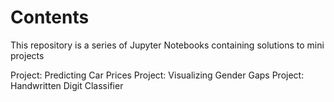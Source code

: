 # Contents
This repository is a series of Jupyter Notebooks containing solutions to mini projects

Project: Predicting Car Prices
Project: Visualizing Gender Gaps
Project: Handwritten Digit Classifier
